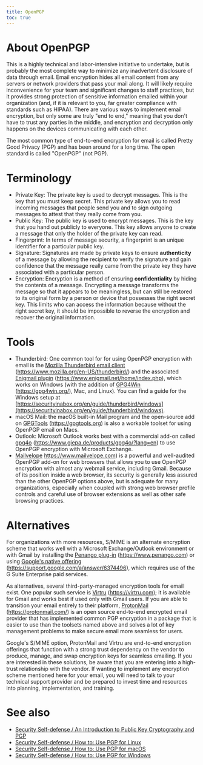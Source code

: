 ```yaml
---
title: OpenPGP
toc: true
---
```


# About OpenPGP

This is a highly technical and labor-intensive initiative to undertake, but is probably the most complete way to minimize any inadvertent disclosure of data through email. Email encryption hides all email content from any servers or network providers that pass your mail along. It will likely require inconvenience for your team and significant changes to staff practices, but it provides strong protection of sensitive information emailed within your organization (and, if it is relevant to you, far greater compliance with standards such as HIPAA). There are various ways to implement email encryption, but only some are truly "end to end," meaning that you don't have to trust any parties in the middle, and encryption and decryption only happens on the devices communicating with each other.

The most common type of end-to-end encryption for email is called Pretty Good Privacy (PGP) and has been around for a long time. The open standard is called "OpenPGP" (not PGP).

# Terminology

* Private Key: The private key is used to decrypt messages. This is the key that you must keep secret. This private key allows you to read incoming messages that people send you and to sign outgoing messages to attest that they really come from you.
* Public Key: The public key is used to encrypt messages. This is the key that you hand out publicly to everyone. This key allows anyone to create a message that only the holder of the private key can read.
* Fingerprint: In terms of message security, a fingerprint is an unique identifier for a particular public key.
* Signature: Signatures are made by private keys to ensure **authenticity** of a message by allowing the recipient to verify the signature and gain confidence that the message really came from the private key they have associated with a particular person.
* Encryption: Encryption is a method of ensuring **confidentiality** by hiding the contents of a message. Encrypting a message transforms the message so that it appears to be meaningless, but can still be restored to its original form by a person or device that possesses the right secret key. This limits who can access the information because without the right secret key, it should be impossible to reverse the encryption and recover the original information.

# Tools

* Thunderbird: One common tool for for using OpenPGP encryption with email is the [Mozilla Thunderbird email client](https://www.mozilla.org/en-US/thunderbird/) (https://www.mozilla.org/en-US/thunderbird/) and the associated [Enigmail plugin](https://www.enigmail.net/home/index.php) (https://www.enigmail.net/home/index.php), which works on Windows (with the addition of [GPG4Win](https://gpg4win.org/) (https://gpg4win.org/), Mac, and Linux). You can find a guide for the Windows setup at [https://securityinabox.org/en/guide/thunderbird/windows](https://securityinabox.org/en/guide/thunderbird/windows).
* macOS Mail: the macOS built-in Mail program and the open-source add on [GPGTools](https://gpgtools.org) (https://gpgtools.org) is also a workable toolset for using OpenPGP email on Macs.
* Outlook: Microsoft Outlook works best with a commercial add-on called [gpg4o](https://www.giepa.de/products/gpg4o/?lang=en) (https://www.giepa.de/products/gpg4o/?lang=en) to use OpenPGP encryption with Microsoft Exchange.
* [Mailvelope](https://www.mailvelope.com) https://www.mailvelope.com) is a powerful and well-audited OpenPGP add-on for web browsers that allows you to use OpenPGP encryption with almost any webmail service, including Gmail. Because of its position inside a web browser, its security is generally less assured than the other OpenPGP options above, but is adequate for many organizations, especially when coupled with strong web browser profile controls and careful use of browser extensions as well as other safe browsing practices.

# Alternatives

For organizations with more resources, S/MIME is an alternate encryption scheme that works well with a Microsoft Exchange/Outlook environment or with Gmail by installing the [Penango plug-in](https://www.penango.com) (https://www.penango.com) or using [Google's native offering](https://support.google.com/a/answer/6374496) (https://support.google.com/a/answer/6374496), which requires use of the G Suite Enterprise paid services.

As alternatives, several third-party-managed encryption tools for email exist. One popular such service is [Virtru](https://virtru.com) (https://virtru.com); it is available for Gmail and works best if used only with Gmail users. If you are able to transition your email entirely to their platform, [ProtonMail](https://protonmail.com/) (https://protonmail.com/) is an open source end-to-end encrypted email provider that has implemented common PGP encryption in a package that is easier to use than the toolsets named above and solves a lot of key management problems to make secure email more seamless for users.

Google's S/MIME option, ProtonMail and Virtru are end-to-end encryption offerings that function with a strong trust dependency on the vendor to produce, manage, and swap encryption keys for seamless emailing. If you are interested in these solutions, be aware that you are entering into a high-trust relationship with the vendor. If wanting to implement any encryption scheme mentioned here for your email, you will need to talk to your technical support provider and be prepared to invest time and resources into planning, implementation, and training.

# See also

* [Security Self-defense / An Introduction to Public Key Cryptography and PGP](https://ssd.eff.org/en/module/introduction-public-key-cryptography-and-pgp)
* [Security Self-defense / How to: Use PGP for Linux](https://ssd.eff.org/en/module/how-use-pgp-linux)
* [Security Self-defense / How to: Use PGP for macOS](https://ssd.eff.org/en/module/how-use-pgp-mac-os-x)
* [Security Self-defense / How to: Use PGP for Windows](https://ssd.eff.org/en/module/how-use-pgp-windows)

